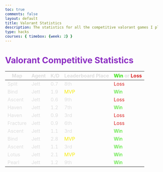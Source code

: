 ```yaml
---
toc: true
comments: false
layout: default
title: Valorant Statistics
description: The statistics for all the competitive valorant games I play
type: hacks
courses: { timebox: {week: 2} }
---
```

# <span style="color: #8c2fc2;">Valorant Competitive Statistics</span>

<head>
    <!-- load jQuery and DataTables output style and scripts -->
    <link rel="stylesheet" type="text/css" href="https://cdn.datatables.net/1.13.4/css/jquery.dataTables.min.css">
    <script type="text/javascript" language="javascript" src="https://code.jquery.com/jquery-3.6.0.min.js"></script>
    <script>var define = null;</script>
    <script type="text/javascript" language="javascript" src="https://cdn.datatables.net/1.13.4/js/jquery.dataTables.min.js"></script>
</head>

<style>
    .table {
        color: #eeeeee;
    }
    th {
        color: #dddddd;
    }

    * {
        color: #dddddd;
     }
</style>
<!-- Body contains the contents of the Document -->
<body>
    <table id="demo" class="table">
        <thead>
            <tr>
                <th>Map</th>
                <th>Agent</th>
                <th>K/D</th>
                <th>Leaderboard Place</th>
                <th><span style="color: #34e00d;">Win</span> or <span style="color: #d92323;">Loss</span></th>
            </tr>
        </thead>
        <tbody>
            <tr>
                <td>Split</td>
                <td>Jett</td>
                <td>0.7</td>
                <td>8th</td>
                <td><span style="color: #d92323;"><span style="color: #d92323;">Loss</span></span></td>
            </tr>
            <tr>
                <td>Bind</td>
                <td>Jett</td>
                <td>1.9</td>
                <td><span style="color: #f5e90a;">MVP</span></td>
                <td><span style="color: #34e00d;">Win</span></td>
            </tr>
            <tr>
                <td>Ascent</td>
                <td>Jett</td>
                <td>0.6</td>
                <td>9th</td>
                <td><span style="color: #d92323;">Loss</span></td>
            </tr>
            <tr>
                <td>Haven</td>
                <td>Jett</td>
                <td>1.2</td>
                <td>7th</td>
                <td><span style="color: #34e00d;">Win</span></td>
            </tr>
            <tr>
                <td>Haven</td>
                <td>Jett</td>
                <td>0.9</td>
                <td>3rd</td>
                <td><span style="color: #d92323;">Loss</span></td>
            </tr>
            <tr>
                <td>Fracture</td>
                <td>Jett</td>
                <td>0.9</td>
                <td>6th</td>
                <td><span style="color: #d92323;">Loss</span></td>
            </tr>
            <tr>
                <td>Ascent</td>
                <td>Jett</td>
                <td>1.1</td>
                <td>3rd</td>
                <td><span style="color: #34e00d;">Win</span></td>
            </tr>
            <tr>
                <td>Bind</td>
                <td>Jett</td>
                <td>2.8</td>
                <td><span style="color: #f5e90a;">MVP</span></td>
                <td><span style="color: #34e00d;">Win</span></td>
            </tr>
            <tr>
                <td>Ascent</td>
                <td>Jett</td>
                <td>1.1</td>
                <td>3rd</td>
                <td><span style="color: #34e00d;">Win</span></td>
            </tr>
            <tr>
                <td>Lotus</td>
                <td>Jett</td>
                <td>2.1</td>
                <td><span style="color: #f5e90a;">MVP</span></td>
                <td><span style="color: #34e00d;">Win</span></td>
            </tr>
            <tr>
                <td>Pearl</td>
                <td>Jett</td>
                <td>1.2</td>
                <td>9th</td>
                <td><span style="color: #34e00d;">Win</span></td>
            </tr>
        </tbody>
    </table>
</body>

<!-- Script is used to embed executable code -->
<script>
    $("#demo").DataTable();
</script>